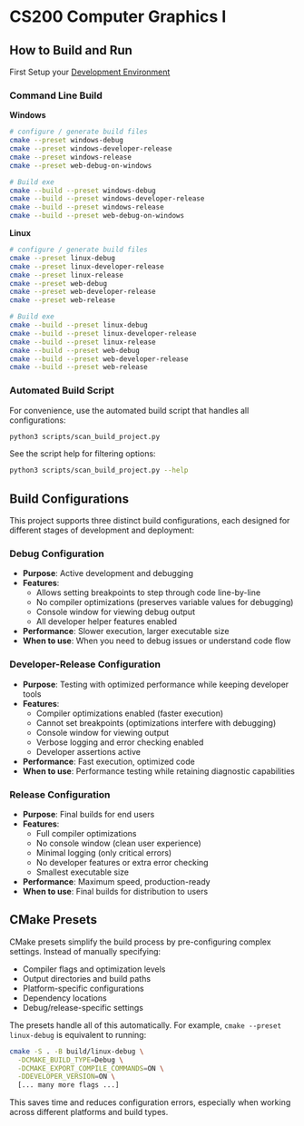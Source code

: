 # CS200 Computer Graphics I

## How to Build and Run

First Setup your [Development Environment](docs/DevEnvironment.md)

### Command Line Build

**Windows**

```sh
# configure / generate build files
cmake --preset windows-debug
cmake --preset windows-developer-release
cmake --preset windows-release
cmake --preset web-debug-on-windows

# Build exe
cmake --build --preset windows-debug
cmake --build --preset windows-developer-release
cmake --build --preset windows-release
cmake --build --preset web-debug-on-windows
```

**Linux**
```sh
# configure / generate build files
cmake --preset linux-debug
cmake --preset linux-developer-release
cmake --preset linux-release
cmake --preset web-debug
cmake --preset web-developer-release
cmake --preset web-release

# Build exe
cmake --build --preset linux-debug
cmake --build --preset linux-developer-release
cmake --build --preset linux-release
cmake --build --preset web-debug
cmake --build --preset web-developer-release
cmake --build --preset web-release
```

### Automated Build Script

For convenience, use the automated build script that handles all configurations:

```sh
python3 scripts/scan_build_project.py
```

See the script help for filtering options:
```sh
python3 scripts/scan_build_project.py --help
```

## Build Configurations

This project supports three distinct build configurations, each designed for different stages of development and deployment:

### **Debug Configuration**
- **Purpose**: Active development and debugging
- **Features**: 
  - Allows setting breakpoints to step through code line-by-line
  - No compiler optimizations (preserves variable values for debugging)
  - Console window for viewing debug output
  - All developer helper features enabled
- **Performance**: Slower execution, larger executable size
- **When to use**: When you need to debug issues or understand code flow

### **Developer-Release Configuration**  
- **Purpose**: Testing with optimized performance while keeping developer tools
- **Features**:
  - Compiler optimizations enabled (faster execution)
  - Cannot set breakpoints (optimizations interfere with debugging)
  - Console window for viewing output
  - Verbose logging and error checking enabled
  - Developer assertions active
- **Performance**: Fast execution, optimized code
- **When to use**: Performance testing while retaining diagnostic capabilities

### **Release Configuration**
- **Purpose**: Final builds for end users
- **Features**:
  - Full compiler optimizations
  - No console window (clean user experience)
  - Minimal logging (only critical errors)
  - No developer features or extra error checking
  - Smallest executable size
- **Performance**: Maximum speed, production-ready
- **When to use**: Final builds for distribution to users

## CMake Presets

CMake presets simplify the build process by pre-configuring complex settings. Instead of manually specifying:

- Compiler flags and optimization levels
- Output directories and build paths  
- Platform-specific configurations
- Dependency locations
- Debug/release-specific settings

The presets handle all of this automatically. For example, `cmake --preset linux-debug` is equivalent to running:

```sh
cmake -S . -B build/linux-debug \
  -DCMAKE_BUILD_TYPE=Debug \
  -DCMAKE_EXPORT_COMPILE_COMMANDS=ON \
  -DDEVELOPER_VERSION=ON \
  [... many more flags ...]
```

This saves time and reduces configuration errors, especially when working across different platforms and build types.
